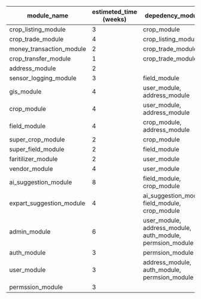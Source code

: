 module_name | estimeted_time (weeks) | depedency_modules
---|---|----
crop_listing_module|3| crop_module
crop_trade_module|4| crop_listing_module
money_transaction_module|2| crop_trade_module
crop_transfer_module|1| crop_trade_module
address_module|2|
sensor_logging_module|3| field_module
gis_module|4| user_module, address_module
crop_module|4| user_module, address_module
field_module|4| crop_module, address_module
super_crop_module|2| crop_module
super_field_module|2| field_module
faritilizer_module|2| user_module
vendor_module|4| user_module
ai_suggestion_module|8| field_module, crop_module
expart_suggestion_module|4| ai_suggestion_module, field_module, crop_module
admin_module|6|user_module, address_module, auth_module, permsion_module
auth_module|3|permsion_module
user_module|3|address_module, auth_module, permsion_module
permssion_module|3|
